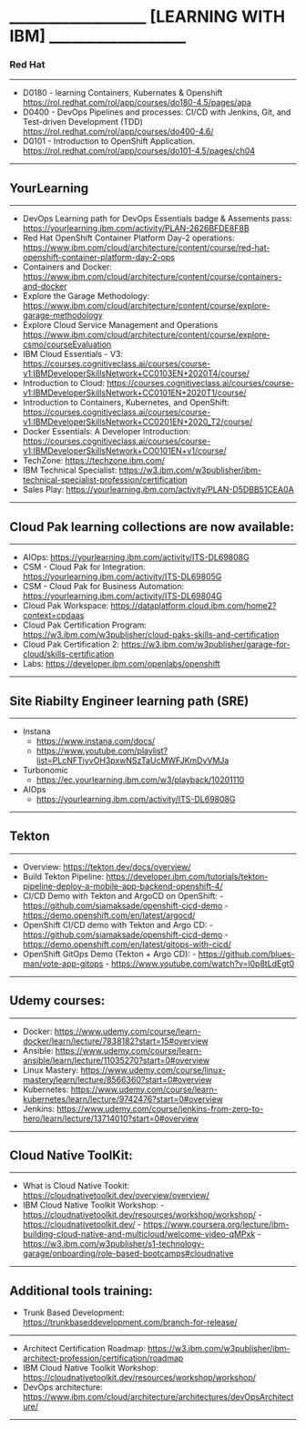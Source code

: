 # __________________ [LEARNING WITH IBM] __________________ 
### Red Hat
___________________________________________________________ 
- D0180 - learning Containers, Kubernates & Openshift https://rol.redhat.com/rol/app/courses/do180-4.5/pages/apa
- D0400 - DevOps Pipelines and processes: CI/CD with Jenkins, Git, and Test-driven Development (TDD) https://rol.redhat.com/rol/app/courses/do400-4.6/
- D0101 - Introduction to OpenShift Application. https://rol.redhat.com/rol/app/courses/do101-4.5/pages/ch04
___________________________________________________________ 
## YourLearning
___________________________________________________________ 
- DevOps Learning path for DevOps Essentials badge & Assements pass: https://yourlearning.ibm.com/activity/PLAN-2626BFDE8F8B
- Red Hat OpenShift Container Platform Day-2 operations: https://www.ibm.com/cloud/architecture/content/course/red-hat-openshift-container-platform-day-2-ops
- Containers and Docker: https://www.ibm.com/cloud/architecture/content/course/containers-and-docker
- Explore the Garage Methodology: https://www.ibm.com/cloud/architecture/content/course/explore-garage-methodology
- Explore Cloud Service Management and Operations https://www.ibm.com/cloud/architecture/content/course/explore-csmo/courseEvaluation
- IBM Cloud Essentials - V3: https://courses.cognitiveclass.ai/courses/course-v1:IBMDeveloperSkillsNetwork+CC0103EN+2020T4/course/
- Introduction to Cloud: https://courses.cognitiveclass.ai/courses/course-v1:IBMDeveloperSkillsNetwork+CC0101EN+2020T1/course/
- Introduction to Containers, Kubernetes, and OpenShift: https://courses.cognitiveclass.ai/courses/course-v1:IBMDeveloperSkillsNetwork+CC0201EN+2020_T2/course/
- Docker Essentials: A Developer Introduction: https://courses.cognitiveclass.ai/courses/course-v1:IBMDeveloperSkillsNetwork+CO0101EN+v1/course/
- TechZone: https://techzone.ibm.com/
- IBM Technical Specialist: https://w3.ibm.com/w3publisher/ibm-technical-specialist-profession/certification
- Sales Play: https://yourlearning.ibm.com/activity/PLAN-D5DBB51CEA0A
___________________________________________________________ 
## Cloud Pak learning collections are now available:
___________________________________________________________ 
- AIOps: https://yourlearning.ibm.com/activity/ITS-DL69808G
- CSM - Cloud Pak for Integration: https://yourlearning.ibm.com/activity/ITS-DL69805G
- CSM - Cloud Pak for Business Automation: https://yourlearning.ibm.com/activity/ITS-DL69804G 
- Cloud Pak Workspace: https://dataplatform.cloud.ibm.com/home2?context=cpdaas
- Cloud Pak Certification Program: https://w3.ibm.com/w3publisher/cloud-paks-skills-and-certification
- Cloud Pak Certification 2: https://w3.ibm.com/w3publisher/garage-for-cloud/skills-certification
- Labs: https://developer.ibm.com/openlabs/openshift
___________________________________________________________ 
## Site Riabilty Engineer learning path (SRE)
___________________________________________________________ 
- Instana 
    - https://www.instana.com/docs/
    - https://www.youtube.com/playlist?list=PLcNFTiyvOH3pxwNSzTaUcMWFJKmDvVMJa
- Turbonomic 
    - https://ec.yourlearning.ibm.com/w3/playback/10201110
- AIOps
    - https://yourlearning.ibm.com/activity/ITS-DL69808G
___________________________________________________________ 
## Tekton
___________________________________________________________
- Overview: https://tekton.dev/docs/overview/ 
- Build Tekton Pipeline: https://developer.ibm.com/tutorials/tekton-pipeline-deploy-a-mobile-app-backend-openshift-4/
- CI/CD Demo with Tekton and ArgoCD on OpenShift: 
        - https://github.com/siamaksade/openshift-cicd-demo 
        - https://demo.openshift.com/en/latest/argocd/
- OpenShift CI/CD demo with Tekton and Argo CD:
        -  https://github.com/siamaksade/openshift-cicd-demo
        -  https://demo.openshift.com/en/latest/gitops-with-cicd/
- OpenShift GitOps Demo (Tekton + Argo CD):
        -  https://github.com/blues-man/vote-app-gitops
        -  https://www.youtube.com/watch?v=l0p8tLdEgt0 
___________________________________________________________ 
## Udemy courses:
___________________________________________________________ 
- Docker: https://www.udemy.com/course/learn-docker/learn/lecture/7838182?start=15#overview
- Ansible: https://www.udemy.com/course/learn-ansible/learn/lecture/11035270?start=0#overview
- Linux Mastery: https://www.udemy.com/course/linux-mastery/learn/lecture/8566360?start=0#overview
- Kubernetes: https://www.udemy.com/course/learn-kubernetes/learn/lecture/9742476?start=0#overview
- Jenkins: https://www.udemy.com/course/jenkins-from-zero-to-hero/learn/lecture/13714010?start=0#overview
___________________________________________________________ 
## Cloud Native ToolKit:
___________________________________________________________ 
-  What is Cloud Native Tookit: https://cloudnativetoolkit.dev/overview/overview/
-  IBM Cloud Native Toolkit Workshop: 
        -  https://cloudnativetoolkit.dev/resources/workshop/workshop/
        -  https://cloudnativetoolkit.dev/
        -  https://www.coursera.org/lecture/ibm-building-cloud-native-and-multicloud/welcome-video-qMPxk
        -  https://w3.ibm.com/w3publisher/s1-technology-garage/onboarding/role-based-bootcamps#cloudnative
___________________________________________________________ 
## Additional tools training:
- Trunk Based Development: https://trunkbaseddevelopment.com/branch-for-release/
___________________________________________________________ 
-  Architect Certification Roadmap: https://w3.ibm.com/w3publisher/ibm-architect-profession/certification/roadmap
-  IBM Cloud Native Toolkit Workshop: https://cloudnativetoolkit.dev/resources/workshop/workshop/
-  DevOps architecture: https://www.ibm.com/cloud/architecture/architectures/devOpsArchitecture/
___________________________________________________________ 

